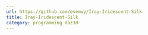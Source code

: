 ```yaml
---
url: https://github.com/esemwy/Iray-Iridescent-Silk
title: Iray-Iridescent-Silk
category: programming daz3d
---
```

